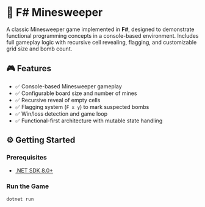 # 🧨 F# Minesweeper

A classic Minesweeper game implemented in **F#**, designed to demonstrate functional programming concepts in a console-based environment. Includes full gameplay logic with recursive cell revealing, flagging, and customizable grid size and bomb count.

## 🎮 Features

- ✅ Console-based Minesweeper gameplay
- ✅ Configurable board size and number of mines
- ✅ Recursive reveal of empty cells
- ✅ Flagging system (`F x y`) to mark suspected bombs
- ✅ Win/loss detection and game loop
- ✅ Functional-first architecture with mutable state handling

## ⚙️ Getting Started

### Prerequisites

- [.NET SDK 8.0+](https://dotnet.microsoft.com/download)

### Run the Game

```bash
dotnet run
